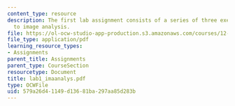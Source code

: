 ```yaml
---
content_type: resource
description: The first lab assignment consists of a series of three exercises related
  to image analysis.
file: https://ol-ocw-studio-app-production.s3.amazonaws.com/courses/12-524-mechanical-properties-of-rocks-fall-2005/579a26d41149d13681ba297aa85d283b_lab1_imaanalys.pdf
file_type: application/pdf
learning_resource_types:
- Assignments
parent_title: Assignments
parent_type: CourseSection
resourcetype: Document
title: lab1_imaanalys.pdf
type: OCWFile
uid: 579a26d4-1149-d136-81ba-297aa85d283b
---
```

